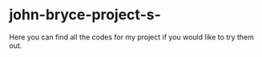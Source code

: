 # john-bryce-project-s-
Here you can find all the codes for my project if you would like to try them out.
